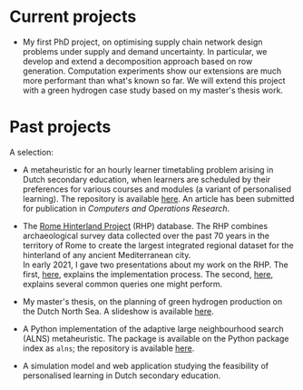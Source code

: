 <!--
.. title: Projects
.. slug: projects
.. date: 2020-11-23 18:53:07 UTC+01:00
.. updated: 2021-09-23 22:40 UTC+01:00
.. tags: 
.. category: 
.. link: 
.. description: 
.. type: text
-->

# Current projects

- My first PhD project, on optimising supply chain network design problems under 
  supply and demand uncertainty. In particular, we develop and extend a decomposition
  approach based on row generation. Computation experiments show our extensions are
  much more performant than what's known so far. We will extend this project with a
  green hydrogen case study based on my master's thesis work.

# Past projects

A selection:

- A metaheuristic for an hourly learner timetabling problem arising in Dutch
  secondary education, when learners are scheduled by their preferences for
  various courses and modules (a variant of personalised learning).
  The repository is available [here](https://github.com/N-Wouda/PL-Heuristic).
  An article has been submitted for publication in _Computers and Operations Research_. 
  
- The [Rome Hinterland Project](http://comparativesurveyarchaeology.org/) (RHP)
  database. The RHP combines archaeological survey data collected over the past
  70 years in the territory of Rome to create the largest integrated regional
  dataset for the hinterland of any ancient Mediterranean city.
  <br>
  In early 2021, I gave two presentations about my work on the RHP. The first,
  [here](https://nielswouda.com/slides/rhp_tech), explains the implementation
  process. The second, [here](https://nielswouda.com/slides/rhp_user), explains
  several common queries one might perform.
  
- My master's thesis, on the planning of green hydrogen production on the Dutch North Sea.
  A slideshow is available [here](https://nielswouda.com/slides/msc_thesis/).

- A Python implementation of the adaptive large neighbourhood search (ALNS) metaheuristic.
  The package is available on the Python package index as `alns`; the repository is available [here](https://github.com/N-Wouda/ALNS).

- A simulation model and web application studying the feasibility of personalised
  learning in Dutch secondary education.
